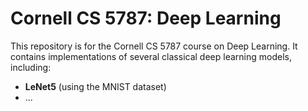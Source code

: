 # Cornell CS 5787: Deep Learning

This repository is for the Cornell CS 5787 course on Deep Learning. It contains implementations of several classical deep learning models, including:

- **LeNet5** (using the MNIST dataset)
- ...
